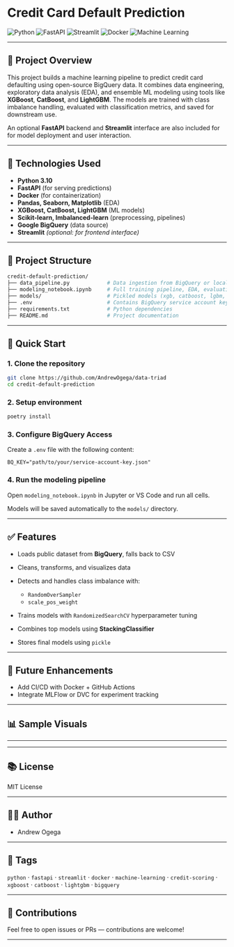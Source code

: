 # Credit Card Default Prediction

![Python](https://img.shields.io/badge/Python-3.10-blue)
![FastAPI](https://img.shields.io/badge/FastAPI-009688?logo=fastapi)
![Streamlit](https://img.shields.io/badge/Streamlit-FF4B4B?logo=streamlit)
![Docker](https://img.shields.io/badge/Docker-2496ED?logo=docker)
![Machine Learning](https://img.shields.io/badge/Machine%20Learning-enabled-brightgreen)

---

## 📌 Project Overview

This project builds a machine learning pipeline to predict credit card defaulting using open-source BigQuery data. It combines data engineering, exploratory data analysis (EDA), and ensemble ML modeling using tools like **XGBoost**, **CatBoost**, and **LightGBM**. The models are trained with class imbalance handling, evaluated with classification metrics, and saved for downstream use.

An optional **FastAPI** backend and **Streamlit** interface are also included for for model deployment and user interaction.

---

## 🔧 Technologies Used

* **Python 3.10**
* **FastAPI** (for serving predictions)
* **Docker** (for containerization)
* **Pandas, Seaborn, Matplotlib** (EDA)
* **XGBoost, CatBoost, LightGBM** (ML models)
* **Scikit-learn, Imbalanced-learn** (preprocessing, pipelines)
* **Google BigQuery** (data source)
* **Streamlit** *(optional: for frontend interface)*

---

## 📁 Project Structure

```bash
credit-default-prediction/
├── data_pipeline.py            # Data ingestion from BigQuery or local CSV
├── modeling_notebook.ipynb     # Full training pipeline, EDA, evaluation
├── models/                     # Pickled models (xgb, catboost, lgbm, stacked)
├── .env                        # Contains BigQuery service account key path
├── requirements.txt            # Python dependencies
├── README.md                   # Project documentation
```

---

## 🚀 Quick Start

### 1. Clone the repository

```bash
git clone https://github.com/AndrewOgega/data-triad
cd credit-default-prediction
```

### 2. Setup environment

```bash
poetry install
```

### 3. Configure BigQuery Access

Create a `.env` file with the following content:

```env
BQ_KEY="path/to/your/service-account-key.json"
```

### 4. Run the modeling pipeline

Open `modeling_notebook.ipynb` in Jupyter or VS Code and run all cells.

Models will be saved automatically to the `models/` directory.

---

## ✅ Features

* Loads public dataset from **BigQuery**, falls back to CSV
* Cleans, transforms, and visualizes data
* Detects and handles class imbalance with:

  * `RandomOverSampler`
  * `scale_pos_weight`
* Trains models with `RandomizedSearchCV` hyperparameter tuning
* Combines top models using **StackingClassifier**
* Stores final models using `pickle`

---

## 🧠 Future Enhancements

* Add CI/CD with Docker + GitHub Actions
* Integrate MLFlow or DVC for experiment tracking

---

## 📊 Sample Visuals

******

---

## 📚 License

MIT License

---

## ✍🏾 Author

* Andrew Ogega

---

## 🔖 Tags

`python` · `fastapi` · `streamlit` · `docker` · `machine-learning` · `credit-scoring` · `xgboost` · `catboost` · `lightgbm` · `bigquery`

---

## 🤝 Contributions

Feel free to open issues or PRs — contributions are welcome!

---
